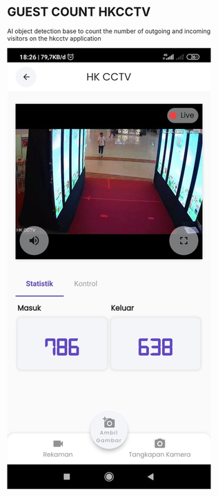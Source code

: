 # GUEST COUNT HKCCTV

AI object detection base to count the number of outgoing and incoming visitors on the hkcctv application

<img src="/image/screenshot.jpg">